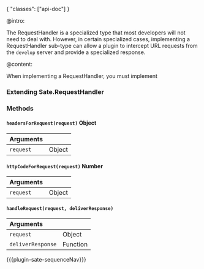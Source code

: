 {
    "classes": ["api-doc"]
}

@intro:

The RequestHandler is a specialized type that most developers will not need to deal with. However, in certain specialized cases, implementing a RequestHandler sub-type can allow a plugin to intercept URL requests from the `develop` server and provide a specialized response.

@content:

When implementing a RequestHandler, you must implement 

### Extending Sate.RequestHandler



### Methods

#### <a name="headersForRequest"></a>`headersForRequest(request)` <span class="arrow r"></span> <span class="type object">Object</span>

| Arguments | |
|:-|-|
|`request`| <span class="type object">Object</span>|



#### <a name="httpCodeForRequest"></a>`httpCodeForRequest(request)` <span class="arrow r"></span> <span class="type number">Number</span>

| Arguments | |
|:-|-|
|`request`| <span class="type object">Object</span>|



#### <a name="handleRequest"></a>`handleRequest(request, deliverResponse)`

| Arguments | |
|:-|-|
|`request`| <span class="type object">Object</span>|
|`deliverResponse`| <span class="type function">Function</span>|




{{{plugin-sate-sequenceNav}}}

